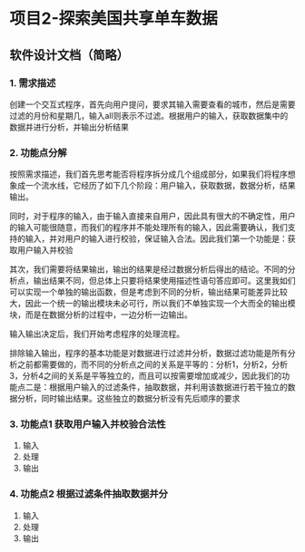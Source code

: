 # 项目2-探索美国共享单车数据


## 软件设计文档（简略）

### 1. 需求描述
创建一个交互式程序，首先向用户提问，要求其输入需要查看的城市，然后是需要过滤的月份和星期几，输入all则表示不过滤。根据用户的输入，获取数据集中的数据并进行分析，并输出分析结果
### 2. 功能点分解
按照需求描述，我们首先思考能否将程序拆分成几个组成部分，如果我们将程序想象成一个流水线，它经历了如下几个阶段：用户输入，获取数据，数据分析，结果输出。

同时，对于程序的输入，由于输入直接来自用户，因此具有很大的不确定性，用户的输入可能很随意，而我们的程序并不能处理所有的输入，因此需要确认，我们支持的输入，并对用户的输入进行校验，保证输入合法。因此我们第一个功能是：获取用户输入并校验

其次，我们需要将结果输出，输出的结果是经过数据分析后得出的结论。不同的分析点，输出结果不同，但总体上只要将结果使用描述性语句答应即可。这里我如们可以实现一个单独的输出函数，但是考虑到不同的分析，输出结果可能差异比较大，因此一个统一的输出模块未必可行，所以我们不单独实现一个大而全的输出模块，而是在数据分析的过程中，一边分析一边输出。

输入输出决定后，我们开始考虑程序的处理流程。

排除输入输出，程序的基本功能是对数据进行过滤并分析，数据过滤功能是所有分析之前都需要做的，而不同的分析点之间的关系是平等的：分析1，分析2，分析3，分析4之间的关系是平等独立的，而且可以按需要增加或减少，因此我们的功能点二是：根据用户输入的过滤条件，抽取数据，并利用该数据进行若干独立的数据分析，同时输出结果。这些独立的数据分析没有先后顺序的要求

### 3. 功能点1 获取用户输入并校验合法性
1. 输入
2. 处理
3. 输出

### 4. 功能点2 根据过滤条件抽取数据并分

1. 输入
2. 处理
3. 输出
